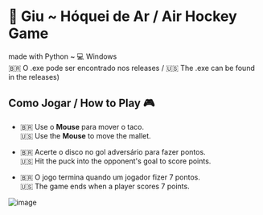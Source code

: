 # 🎾 Giu ~ Hóquei de Ar / Air Hockey Game
made with Python ~ 💻 Windows<br>
🇧🇷 O .exe pode ser encontrado nos releases / 🇺🇸 The .exe can be found in the releases)

## Como Jogar / How to Play 🎮  
- 🇧🇷 Use o **Mouse** para mover o taco.<br>
  🇺🇸 Use the **Mouse** to move the mallet.

- 🇧🇷 Acerte o disco no gol adversário para fazer pontos.<br>
  🇺🇸 Hit the puck into the opponent's goal to score points.
  
- 🇧🇷 O jogo termina quando um jogador fizer 7 pontos.  
  🇺🇸 The game ends when a player scores 7 points.

![image](https://github.com/user-attachments/assets/d7eefe32-2f81-405b-a18c-c8d883b2fd14)

